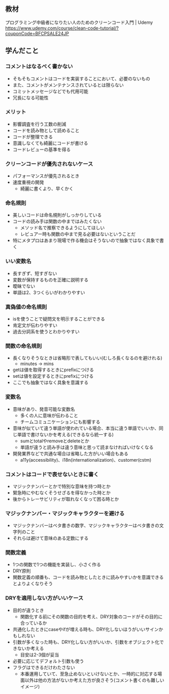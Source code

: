 ## 教材

プログラミング中級者になりたい人のためのクリーンコード入門 | Udemy
https://www.udemy.com/course/clean-code-tutorial/?couponCode=BFCPSALE24JP


## 学んだこと

### コメントはなるべく書かない

- そもそもコメントはコードを実装することにおいて、必要のないもの
- また、コメントがメンテナンスされているとは限らない
- コミットメッセージなどでも代用可能
- 冗長になる可能性

### メリット

- 影響調査を行う工数の削減
- コードを読み物として読めること
- コードが整理できる
- 意識しなくても綺麗にコードが書ける
- コードレビューの基準を得る

### クリーンコードが優先されないケース

- パフォーマンスが優先されるとき
- 速度重視の開発
    - 綺麗に書くより、早くかく

### 命名規則

- 美しいコードは命名規則がしっかりしている
- コードの読み手は関数の中まではみたくない
    - メソッド名で推察できるようにしてほしい
    - レビュアー時も関数の中まで見る必要はないということだ
- 特にメタプロはあまり現場で作る機会はそうないので抽象ではなく具象で書く

### いい変数名

- 長すぎず、短すぎない
- 変数が保持するものを正確に説明する
- 曖昧でない
- 単語は2、3つくらいがわかりやすい

### 真偽値の命名規則
- isを使うことで疑問文を明示することができる
- 肯定文が伝わりやすい
- 過去分詞系を使うとわかりやすい

### 関数の命名規則
- 長くなりそうなときは省略形で表してもいい(むしろ長くなるのを避けれる)
  - minutes -> mins
- getは値を取得するときにprefixにつける
- setは値を設定するときにprefixにつける
- ここでも抽象ではなく具象を意識する

### 変数名
- 意味があり、発音可能な変数名
  - 多くの人に意味が伝わること
  - チームコミュニケーションにも影響する
- 意味が似ていて違う単語が使われている場合、本当に違う単語でいいか、同じ単語で書けないかを考える(できるなら統一する)
  - sumとtotalやremoveとdeleteとか
  - 単語が違うと読み手は違う意味と思って読まなければいけなくなる
- 開発業界などで共通な場合は省略した方がいい場合もある
  - a11y(accessibility)、i18n(internationalization)、customer(cstm)

### コメントはコードで表せないときに書く
- マジックナンバーとかで特別な意味を持つ時とか
- 緊急時にやむなくそうせざるを得なかった時とか
- 後からトレーサビリティが取れなくなって困る時とか

### マジックナンバー・マジックキャラクターを避ける
- マジックナンバーはベタ書きの数字、マジックキャラクターはベタ書きの文字列のこと
- それらは避けて意味のある定数にする

### 関数定義
- 1つの関数で1つの機能を実装し、小さく作る
- DRY原則
- 関数定義の順番も、コードを読み物としたときに読みやすいかを意識できるとよりよくなりそう

### DRYを適用しない方がいいケース
- 目的が違うとき
  - 関数化する前にその関数の目的を考え、DRY対象のコードがその目的に合っているか
- 共通化したときにcaseやifが増える時も、DRY化しないほうがいいサインかもしれない
- 引数が多くなった時も、DRY化しない方がいいか、引数をオブジェクト化できないか考える
  - 目安は2-3個が妥当
- 必要に応じてデフォルト引数も使う
- フラグはできるだけわたさない
  - 本番運用していて、至急止めないといけないとか、一時的に対応する場面以外は他の方法がないか考えた方が良さそう(コメント書くのも難しいイメージ)